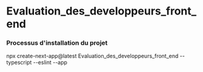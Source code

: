 # Evaluation_des_developpeurs_front_end

### Processus d'installation du projet

npx create-next-app@latest Evaluation_des_developpeurs_front_end --typescript --eslint --app

